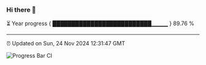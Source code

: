 ### Hi there 👋

⏳ Year progress { ██████████████████████████▁▁▁▁ } 89.76 %

---

⏰ Updated on Sun, 24 Nov 2024 12:31:47 GMT

![Progress Bar CI](https://github.com/liununu/liununu/workflows/Progress%20Bar%20CI/badge.svg)
